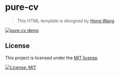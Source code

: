 # pure-cv
> This HTML template is designed by [Hong Wang](https://github.com/H0NGWANG/).

[![pure-cv demo](https://github.com/H0NGWANG/pure-cv/blob/master/img/demo.jpg?raw=true)](https://h0ngwang.github.io/pure-cv/)

## License
This project is licensed under the [MIT license](https://github.com/H0NGWANG/pure-cv/blob/master/LICENSE).

[![License: MIT](https://img.shields.io/badge/License-MIT-yellow.svg)](https://github.com/H0NGWANG/pure-cv/blob/master/LICENSE)
